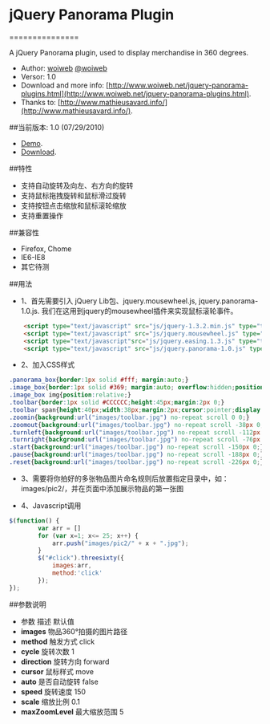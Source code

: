 # jQuery Panorama Plugin
===============

A jQuery Panorama plugin, used to display merchandise in 360 degrees.

* Author: [woiweb](http://www.woiweb.net) [@woiweb](http://woiweb.com/woiwebnet)
* Versor: 1.0
* Download and more info: [http://www.woiweb.net/jquery-panorama-plugins.html](http://www.woiweb.net/jquery-panorama-plugins.html).
* Thanks to: [http://www.mathieusavard.info/](http://www.mathieusavard.info/).

##当前版本: 1.0 (07/29/2010)
   * [Demo](http://www.woiweb.net/wp-content/uploads/plugins/panorama/).
   * [Download](http://code.google.com/p/jquery-panorama-plugins/downloads/detail?name=panorama.rar&can=2&q=#makechanges).

##特性

   * 支持自动旋转及向左、右方向的旋转
   * 支持鼠标拖拽旋转和鼠标滑过旋转
   * 支持按钮点击缩放和鼠标滚轮缩放
   * 支持重置操作

##兼容性

   * Firefox, Chome
   * IE6-IE8
   * 其它待测

##用法

* 1、首先需要引入 jQuery Lib包、jquery.mousewheel.js, jquery.panorama-1.0.js. 我们在这用到jquery的mousewheel插件来实现鼠标滚轮事件。

```html
	<script type="text/javascript" src="js/jquery-1.3.2.min.js" type="text/javascripts" />
	<script type="text/javascript" src="js/jquery.mousewheel.js" type="text/javascripts" />
	<script type="text/javascript"src="js/jquery.easing.1.3.js" type="text/javascript" />
	<script type="text/javascript" src="js/jquery.panorama-1.0.js" type="text/javascripts" />
```
* 2、加入CSS样式
```css
.panorama_box{border:1px solid #fff; margin:auto;}
.image_box{border:1px solid #369; margin:auto; overflow:hidden;position:relative;}
.image_box img{position:relative;}
.toolbar{border:1px solid #CCCCCC;height:45px;margin:2px 0;}
.toolbar span{height:40px;width:38px;margin:2px;cursor:pointer;display:block;float:right;}
.zoomin{background:url("images/toolbar.jpg") no-repeat scroll 0 0;}
.zoomout{background:url("images/toolbar.jpg") no-repeat scroll -38px 0;}
.turnleft{background:url("images/toolbar.jpg") no-repeat scroll -112px 0;}
.turnright{background:url("images/toolbar.jpg") no-repeat scroll -76px 0;}
.start{background:url("images/toolbar.jpg") no-repeat scroll -150px 0;}
.pause{background:url("images/toolbar.jpg") no-repeat scroll -188px 0;}
.reset{background:url("images/toolbar.jpg") no-repeat scroll -226px 0;}
```

* 3、需要将你拍好的多张物品图片命名规则后放置指定目录中，如：images/pic2/，并在页面中添加展示物品的第一张图

* 4、Javascript调用
```js
$(function() {
	    var arr = []
	    for (var x=1; x<= 25; x++) {
	    	arr.push("images/pic2/" + x + ".jpg");
	    }
	    $("#click").threesixty({
	        images:arr,
	        method:'click'
	    });
});
```

##参数说明
* 参数   							描述 											默认值
* **images** 					物品360°拍摄的图片路径 	 	
* **method** 					触发方式 									click
* **cycle** 					旋转次数 									1
* **direction** 			旋转方向 									forward
* **cursor** 					鼠标样式 									move
* **auto** 						是否自动旋转 							false
* **speed** 					旋转速度 									150
* **scale** 					缩放比例 									0.1
* **maxZoomLevel** 		最大缩放范围 							5

